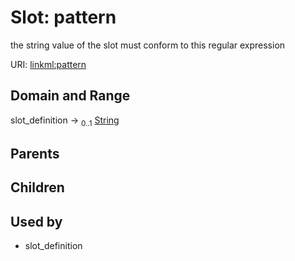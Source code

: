 
# Slot: pattern


the string value of the slot must conform to this regular expression

URI: [linkml:pattern](https://w3id.org/linkml/pattern)


## Domain and Range

slot_definition &#8594;  <sub>0..1</sub> [String](types/String.md)

## Parents


## Children


## Used by

 * slot_definition

